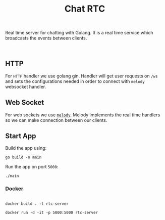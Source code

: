 <h1 align="center">
  Chat RTC
</h1>

<br />

Real time server for chatting with Golang. It is a real time service which
broadcasts the events between clients.

<br />

## HTTP

For ```HTTP``` handler we use golang gin. Handler will get user requests on ```/ws```
and sets the configurations needed in order to connect with ```melody``` websocket handler.

## Web Socket

For web sockets we use [```melody```](https://github.com/olahol/melody). Melody implements
the real time handlers so we can make connection between our clients.

## Start App

Build the app using:

```
go build -o main
```

Run the app on port ```5000```:

```
./main
```

### Docker

```Dockerfile

```

```shell
docker build . -t rtc-server
```

```shell
docker run -d -it -p 5000:5000 rtc-server
```

